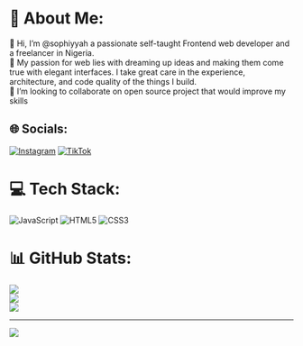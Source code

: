 # 💫 About Me:
👋 Hi, I’m @sophiyyah a passionate self-taught Frontend web developer and a freelancer in Nigeria. <br>👀 My passion for web lies with dreaming up ideas and making them come true with elegant interfaces. I take great care in the experience, architecture, and code quality of the things I build.<br>💞️ I’m looking to collaborate on open source project that would improve my skills<br>


## 🌐 Socials:
[![Instagram](https://img.shields.io/badge/Instagram-%23E4405F.svg?logo=Instagram&logoColor=white)](https://instagram.com/habhikhe) [![TikTok](https://img.shields.io/badge/TikTok-%23000000.svg?logo=TikTok&logoColor=white)](https://tiktok.com/@fee_yah) 

# 💻 Tech Stack:
![JavaScript](https://img.shields.io/badge/javascript-%23323330.svg?style=for-the-badge&logo=javascript&logoColor=%23F7DF1E) ![HTML5](https://img.shields.io/badge/html5-%23E34F26.svg?style=for-the-badge&logo=html5&logoColor=white) ![CSS3](https://img.shields.io/badge/css3-%231572B6.svg?style=for-the-badge&logo=css3&logoColor=white)
# 📊 GitHub Stats:
![](https://github-readme-stats.vercel.app/api?username=sophiyyah&theme=dark&hide_border=false&include_all_commits=false&count_private=false)<br/>
![](https://github-readme-streak-stats.herokuapp.com/?user=sophiyyah&theme=dark&hide_border=false)<br/>
![](https://github-readme-stats.vercel.app/api/top-langs/?username=sophiyyah&theme=dark&hide_border=false&include_all_commits=false&count_private=false&layout=compact)

---
[![](https://visitcount.itsvg.in/api?id=sophiyyah&icon=0&color=0)](https://visitcount.itsvg.in)

<!-- Proudly created with GPRM ( https://gprm.itsvg.in ) -->
